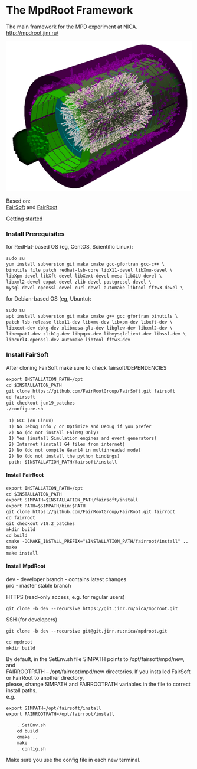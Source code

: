 # <b>The MpdRoot Framework </b>
The main framework for the MPD experiment at NICA.  
http://mpdroot.jinr.ru/  

<img src="eventdisplay/evepic.png" width="600">

Based on:  
[FairSoft](https://github.com/FairRootGroup/FairSoft) 
and 
[FairRoot](https://github.com/FairRootGroup/FairRoot)

[Getting started](http://mpd.jinr.ru/mpdroot-start-guide/)

### Install Prerequisites
for RedHat-based OS (eg, CentOS, Scientific Linux):
```   
sudo su 
yum install subversion git make cmake gcc-gfortran gcc-c++ \
binutils file patch redhat-lsb-core libX11-devel libXmu-devel \
libXpm-devel libXft-devel libXext-devel mesa-libGLU-devel \
libxml2-devel expat-devel zlib-devel postgresql-devel \
mysql-devel openssl-devel curl-devel automake libtool fftw3-devel \
```   
for Debian-based OS (eg, Ubuntu):
```    
sudo su 
apt install subversion git make cmake g++ gcc gfortran binutils \
patch lsb-release libx11-dev libxmu-dev libxpm-dev libxft-dev \
libxext-dev dpkg-dev xlibmesa-glu-dev libglew-dev libxml2-dev \
libexpat1-dev zlib1g-dev libpqxx-dev libmysqlclient-dev libssl-dev \
libcurl4-openssl-dev automake libtool fftw3-dev 
```   
### Install FairSoft 
After cloning FairSoft make sure to check fairsoft/DEPENDENCIES  
```
export INSTALLATION_PATH=/opt  
cd $INSTALLATION_PATH  
git clone https://github.com/FairRootGroup/FairSoft.git fairsoft  
cd fairsoft  
git checkout jun19_patches
./configure.sh

 1) GCC (on Linux)  
 1) No Debug Info / or Optimize and Debug if you prefer  
 2) No (do not install FairMQ Only)  
 1) Yes (install Simulation engines and event generators)  
 2) Internet (install G4 files from internet)  
 2) No (do not compile Geant4 in multihreaded mode)  
 2) No (do not install the python bindings)   
 path: $INSTALLATION_PATH/fairsoft/install  
```     
 #### Install FairRoot
```   
export INSTALLATION_PATH=/opt  
cd $INSTALLATION_PATH  
export SIMPATH=$INSTALLATION_PATH/fairsoft/install
export PATH=$SIMPATH/bin:$PATH
git clone https://github.com/FairRootGroup/FairRoot.git fairroot
cd fairroot 
git checkout v18.2_patches
mkdir build
cd build
cmake -DCMAKE_INSTALL_PREFIX="$INSTALLATION_PATH/fairroot/install" ..
make
make install
```       
#### Install MpdRoot
dev - developer branch - contains latest changes  
pro - master stable branch    
  
HTTPS (read-only access, e.g. for regular users)
```        
git clone -b dev --recursive https://git.jinr.ru/nica/mpdroot.git  
```  
SSH (for developers)  
``` 
git clone -b dev --recursive git@git.jinr.ru:nica/mpdroot.git 
```  

    cd mpdroot  
    mkdir build  
By default, in the SetEnv.sh file SIMPATH points to /opt/fairsoft/mpd/new, and   
FAIRROOTPATH – /opt/fairroot/mpd/new directories.  If you installed FairSoft or FairRoot to another directory,  
please, change SIMPATH and FAIRROOTPATH variables in the file to correct install paths.  
e.g.  
```   
export SIMPATH=/opt/fairsoft/install  
export FAIRROOTPATH=/opt/fairroot/install  
```   
```   
    . SetEnv.sh  
    cd build  
    cmake ..  
    make  
    . config.sh  
```   
Make sure you use the config file in each new terminal.
